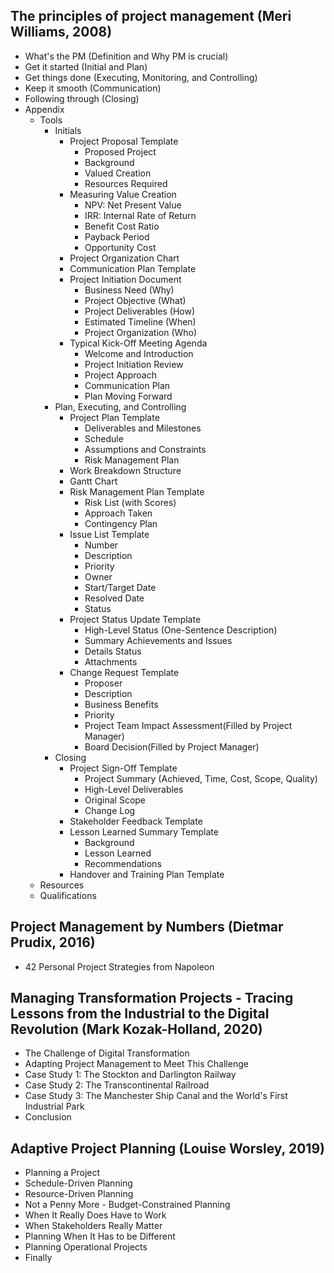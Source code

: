## The principles of project management (Meri Williams, 2008)

- What's the PM (Definition and Why PM is crucial)
- Get it started (Initial and Plan)
- Get things done (Executing, Monitoring, and Controlling)
- Keep it smooth (Communication)
- Following through (Closing)
- Appendix
  - Tools
    - Initials
      - Project Proposal Template
        - Proposed Project
        - Background
        - Valued Creation
        - Resources Required
      - Measuring Value Creation
        - NPV: Net Present Value
        - IRR: Internal Rate of Return
        - Benefit Cost Ratio
        - Payback Period
        - Opportunity Cost
      - Project Organization Chart
      - Communication Plan Template
      - Project Initiation Document
        - Business Need (Why)
        - Project Objective (What)
        - Project Deliverables (How)
        - Estimated Timeline (When)
        - Project Organization (Who)
      - Typical Kick-Off Meeting Agenda
        - Welcome and Introduction
        - Project Initiation Review
        - Project Approach
        - Communication Plan
        - Plan Moving Forward
    - Plan, Executing, and Controlling
      - Project Plan Template
        - Deliverables and Milestones
        - Schedule
        - Assumptions and Constraints
        - Risk Management Plan
      - Work Breakdown Structure
      - Gantt Chart
      - Risk Management Plan Template
        - Risk List (with Scores)
        - Approach Taken
        - Contingency Plan
      - Issue List Template
        - Number
        - Description
        - Priority
        - Owner
        - Start/Target Date
        - Resolved Date
        - Status
      - Project Status Update Template
        - High-Level Status (One-Sentence Description)
        - Summary Achievements and Issues
        - Details Status
        - Attachments
      - Change Request Template
        - Proposer
        - Description
        - Business Benefits
        - Priority
        - Project Team Impact Assessment(Filled by Project Manager)
        - Board Decision(Filled by Project Manager)
    - Closing
      - Project Sign-Off Template
        - Project Summary (Achieved, Time, Cost, Scope, Quality)
        - High-Level Deliverables
        - Original Scope
        - Change Log
      - Stakeholder Feedback Template
      - Lesson Learned Summary Template
        - Background
        - Lesson Learned
        - Recommendations
      - Handover and Training Plan Template
  - Resources
  - Qualifications




## Project Management by Numbers (Dietmar Prudix, 2016)

- 42 Personal Project Strategies from Napoleon



## Managing Transformation Projects - Tracing Lessons from the Industrial to the Digital Revolution (Mark Kozak-Holland, 2020)
- The Challenge of Digital Transformation
- Adapting Project Management to Meet This Challenge
- Case Study 1: The Stockton and Darlington Railway
- Case Study 2: The Transcontinental Railroad
- Case Study 3: The Manchester Ship Canal and the World's First Industrial Park
- Conclusion 

## Adaptive Project Planning (Louise Worsley, 2019)
- Planning a Project
- Schedule-Driven Planning
- Resource-Driven Planning
- Not a Penny More - Budget-Constrained Planning
- When It Really Does Have to Work
- When Stakeholders Really Matter
- Planning When It Has to be Different
- Planning Operational Projects
- Finally